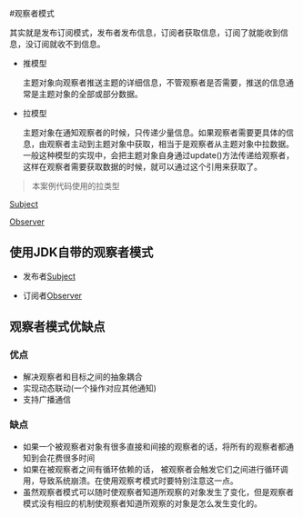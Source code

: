 #观察者模式

 其实就是发布订阅模式，发布者发布信息，订阅者获取信息，订阅了就能收到信息，没订阅就收不到信息。

* 推模型

    主题对象向观察者推送主题的详细信息，不管观察者是否需要，推送的信息通常是主题对象的全部或部分数据。
    
* 拉模型

   主题对象在通知观察者的时候，只传递少量信息。如果观察者需要更具体的信息，由观察者主动到主题对象中获取，相当于是观察者从主题对象中拉数据。一般这种模型的实现中，会把主题对象自身通过update()方法传递给观察者，这样在观察者需要获取数据的时候，就可以通过这个引用来获取了。

> 本案例代码使用的拉类型

  [Subject](./impl/ConcreteSubject.java)
  
  [Observer](./impl/ConcreteObserver.java)
  
## 使用JDK自带的观察者模式

 * 发布者[Subject](./jdk/ConcreteWeatherSubject.java)
 
 * 订阅者[Observer](./jdk/ConcreteWeatherObserver.java)
 
## 观察者模式优缺点

### 优点
    
  * 解决观察者和目标之间的抽象耦合
  * 实现动态联动(一个操作对应其他通知)
  * 支持广播通信
    
### 缺点
    
  * 如果一个被观察者对象有很多直接和间接的观察者的话，将所有的观察者都通知到会花费很多时间
  * 如果在被观察者之间有循环依赖的话， 被观察者会触发它们之间进行循环调用，导致系统崩溃。在使用观察考模式时要特别注意这一点。
  * 虽然观察者模式可以随时使观察者知道所观察的对象发生了变化，但是观察者模式没有相应的机制使观察者知道所观察的对象是怎么发生变化的。
